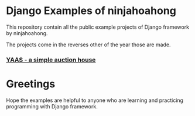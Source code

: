 # Django Examples of ninjahoahong


This repository contain all the public example projects of Django framework by ninjahoahong.

The projects come in the reverses other of the year those are made.

### [YAAS - a simple auction house](https://github.com/ninjahoahong/django-yaas)

# Greetings


Hope the examples are helpful to anyone who are learning and practicing programming with Django framework.
